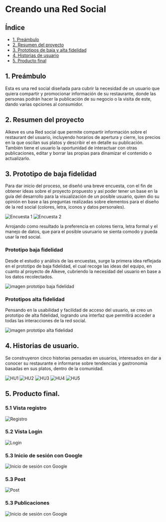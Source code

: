 # Creando una Red Social


## Índice

* [1. Preámbulo](#1-preámbulo)
* [2. Resumen del proyecto](#2-resumen-del-proyecto)
* [3. Prototipos de baja y alta fidelidad](#3-prototipos-de-baja-y-alta-fidelidad)
* [4. Historias de usuario](#4-historias-de-usuario)
* [5. Producto final](#5-producto-final)



## 1. Preámbulo

Esta es una red social diseñada para cubrir la necesidad de un usuario que quiera compartir y promocionar información de su restaurante, donde las personas podrán hacer la publicación de su negocio o la visita de este, dando varias opciones al consumidor.


## 2. Resumen del proyecto

Alkeve es una Red social que permite compartir información sobre el restaurant del usuario, incluyendo horarios de apertura y cierre, los precios en la que oscilan sus platos y describir el en detalle su publicación. También tiene el usuario la oportunidad de interactuar con otras publicaciones, editar y borrar las propias para dinamizar el contenido o actualizarlo.


## 3. Prototipo de baja fidelidad

Para dar inicio del proceso, se diseñó una breve encuesta, con el fin de obtener ideas sobre el proyecto propuesto y así poder tener un base en la guía del desarrollo para la visualización de un posible usuario, quien dio su opinión en base a las preguntas realizadas sobre elementos para el diseño de la red social (colores, letra, iconos y datos personales).

![Encuesta 1](src/img/Encuesta1.png)
![Encuesta 2](src/img/Encuesta2.png)

Arrojando como resultado la preferencia en colores tierra, letra formal y el manejo de datos, que para el posible usuruario se sienta comodo y pueda usar la red social.

### Prototipo baja fidelidad

Desde el estudio y análisis de las encuestas, surge la primera idea reflejada en el prototipo de baja fidelidad, el cual recoge las ideas del equipo, en cuanto al proyecto de Alkeve, cubriendo la necesidad del usuario en base a los datos recolectados.

![imagen prototipo baja fidelidad](src/img/PrototipoBajaFidelidad.jpg)


### Prototipos alta fidelidad


Pensando en la usabilidad y facilidad de acceso del usuario, se creo un prototipo de alta fidelidad, logrando una interfaz que permitirá acceder a todas las interacciones de la red social. 

![imagen prototipo alta fidelidad](src/img/PrototiposAltaFidelidad.png)


## 4. Historias de usuario.

Se construyeron cinco historias pensadas en usuarios, interesados en dar a conocer su restaurante e informarse sobre tendencias y gastronomía basadas en sus platos, dentro de la comunidad. 

![HU1](src/img/HU1.jpeg)
![HU2](src/img/HU2.jpeg)
![HU3](src/img/HU3.jpeg)
![HU4](src/img/HU4.jpeg)
![HU5](src/img/HU5.jpeg)

## 5. Producto final.

### 5.1 Vista registro

![Registro](src/img/Registro.jpeg)

### 5.2 Vista Login

![Login](src/img/Login.jpeg)

### 5.3 Inicio de sesión con Google

![Inicio de sesión con Google](src/img/iniciarSesionGoogle.png)

### 5.3 Post

![Post](src/img/post.jpeg)

### 5.3 Publicaciones

![Inicio de sesión con Google](src/img/publicaciones.png)

